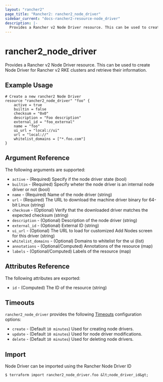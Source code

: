 ```yaml
---
layout: "rancher2"
page_title: "Rancher2: rancher2_node_driver"
sidebar_current: "docs-rancher2-resource-node_driver"
description: |-
  Provides a Rancher v2 Node Driver resource. This can be used to create Node Driver for Rancher v2 RKE clusters and retrieve their information.
---
```


# rancher2\_node\_driver

Provides a Rancher v2 Node Driver resource. This can be used to create Node Driver for Rancher v2 RKE clusters and retrieve their information.

## Example Usage

```hcl
# Create a new rancher2 Node Driver
resource "rancher2_node_driver" "foo" {
    active = true
    builtin = false
    checksum = "0x0"
    description = "Foo description"
    external_id = "foo_external"
    name = "foo"
    ui_url = "local://ui"
    url = "local://"
    whitelist_domains = ["*.foo.com"]
}
```

## Argument Reference

The following arguments are supported:

* `active` - (Required) Specify if the node driver state (bool)
* `builtin` - (Required) Specify wheter the node driver is an internal node driver or not (bool)
* `name` - (Required) Name of the node driver (string)
* `url` - (Required) The URL to download the machine driver binary for 64-bit Linux (string)
* `checksum` - (Optional) Verify that the downloaded driver matches the expected checksum (string)
* `description` - (Optional) Description of the node driver (string)
* `external_id` - (Optional) External ID (string)
* `ui_url` - (Optional) The URL to load for customized Add Nodes screen for this driver (string)
* `whitelist_domains` - (Optional) Domains to whitelist for the ui (list)
* `annotations` - (Optional/Computed) Annotations of the resource (map)
* `labels` - (Optional/Computed) Labels of the resource (map)

## Attributes Reference

The following attributes are exported:

* `id` - (Computed) The ID of the resource (string)

## Timeouts

`rancher2_node_driver` provides the following
[Timeouts](https://www.terraform.io/docs/configuration/resources.html#operation-timeouts) configuration options:

- `create` - (Default `10 minutes`) Used for creating node drivers.
- `update` - (Default `10 minutes`) Used for node driver modifications.
- `delete` - (Default `10 minutes`) Used for deleting node drivers.

## Import

Node Driver can be imported using the Rancher Node Driver ID

```
$ terraform import rancher2_node_driver.foo &lt;node_driver_id&gt;
```
